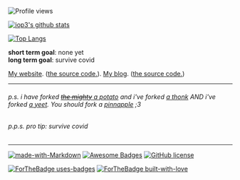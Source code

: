 ![Profile views](https://gpvc.arturio.dev/iop3)

[![iop3's github stats](https://github-readme-stats.vercel.app/api?username=iop3&theme=react)](https://github.com/anuraghazra/github-readme-stats)

[![Top Langs](https://github-readme-stats.vercel.app/api/top-langs/?username=iop3&layout=compact&theme=react)](https://github.com/anuraghazra/github-readme-stats)

**short term goal**: none yet<br>
**long term goal**: survive covid

[My website](https://iop3.is-a.dev). ([the source code.](https://github.com/iop3/myWebsite)). [My blog](https://iop3.github.io/Blog/). ([the source code.](https://github.com/iop3/Blog))

***
###### p.s. i have forked [~~the mighty~~ a potato](https://github.com/iop3/Potato) and i've forked [a thonk](https://github.com/iop3/thonk) AND i've forked [a yeet](https://github.com/iop3/yeet). You should fork a [pinnapple](https://github.com/iop3/Pinnapple) ;3
###### p.p.s. *pro* tip: survive covid
***

[![made-with-Markdown](https://img.shields.io/badge/Made%20with-Markdown-1f425f.svg)](http://commonmark.org) [![Awesome Badges](https://img.shields.io/badge/badges-awesome-green.svg)](https://github.com/Naereen/badges) [![GitHub license](https://img.shields.io/github/license/Naereen/badges.svg)](https://github.com/iop3/iop3/blob/master/LICENSE)

[![ForTheBadge uses-badges](http://ForTheBadge.com/images/badges/uses-badges.svg)](http://ForTheBadge.com) [![ForTheBadge built-with-love](http://ForTheBadge.com/images/badges/built-with-love.svg)](https://github.com/iop3/)

